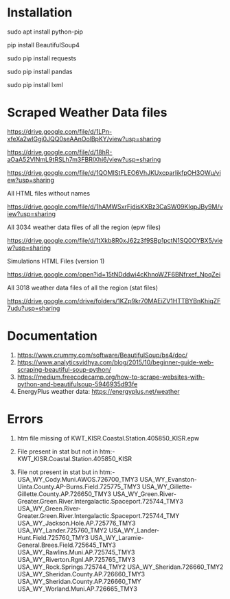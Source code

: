 # Installation #
sudo apt install python-pip

pip install BeautifulSoup4

sudo pip install requests

sudo pip install pandas

sudo pip install lxml

# Scraped Weather Data files #
https://drive.google.com/file/d/1LPn-xfeXa2wIGgi0JQQ0seAAnOolBpKY/view?usp=sharing

https://drive.google.com/file/d/18hR-aOaA52VlNmL9tRSLh7m3FBRlXhi6/view?usp=sharing

https://drive.google.com/file/d/1QOMIStFLEO6VhJKUxcparIikfpOH3OWu/view?usp=sharing

All HTML files without names

https://drive.google.com/file/d/1hAMWSxrFjdisKXBz3CaSW09KIqpJBy9M/view?usp=sharing

All 3034 weather data files of all the region (epw files)

https://drive.google.com/file/d/1tXkb8R0xJ62z3f9SBp1pctN1SQ0OYBX5/view?usp=sharing

Simulations HTML Files (version 1)

https://drive.google.com/open?id=15tNDddwi4cKhnoWZF6BNfrxef_NpqZei

All 3018 weather data files of all the region (stat files)

https://drive.google.com/drive/folders/1KZp9kr70MAEiZV1HTTBYBnKhiqZF7udu?usp=sharing



# Documentation #
1) https://www.crummy.com/software/BeautifulSoup/bs4/doc/
2) https://www.analyticsvidhya.com/blog/2015/10/beginner-guide-web-scraping-beautiful-soup-python/
3) https://medium.freecodecamp.org/how-to-scrape-websites-with-python-and-beautifulsoup-5946935d93fe
4) EnergyPlus weather data: https://energyplus.net/weather

# Errors #
1) htm file missing of KWT_KISR.Coastal.Station.405850_KISR.epw

2) File present in stat but not in htm:-
  KWT_KISR.Coastal.Station.405850_KISR
  
3) File not present in stat but in htm:-
  USA_WY_Cody.Muni.AWOS.726700_TMY3
  USA_WY_Evanston-Uinta.County.AP-Burns.Field.725775_TMY3
  USA_WY_Gillette-Gillette.County.AP.726650_TMY3
  USA_WY_Green.River-Greater.Green.River.Intergalactic.Spaceport.725744_TMY3
  USA_WY_Green.River-Greater.Green.River.Intergalactic.Spaceport.725744_TMY
  USA_WY_Jackson.Hole.AP.725776_TMY3
  USA_WY_Lander.725760_TMY2
  USA_WY_Lander-Hunt.Field.725760_TMY3
  USA_WY_Laramie-General.Brees.Field.725645_TMY3
  USA_WY_Rawlins.Muni.AP.725745_TMY3
  USA_WY_Riverton.Rgnl.AP.725765_TMY3
  USA_WY_Rock.Springs.725744_TMY2
  USA_WY_Sheridan.726660_TMY2
  USA_WY_Sheridan.County.AP.726660_TMY3
  USA_WY_Sheridan.County.AP.726660_TMY
  USA_WY_Worland.Muni.AP.726665_TMY3
